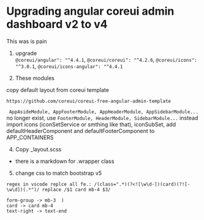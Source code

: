 # Upgrading angular coreui admin dashboard v2 to v4 
This was is pain

1. upgrade  
```@coreui/angular": "^4.4.1```,
 ```@coreui/coreui": "^4.2.6```,
```@coreui/icons": "^3.0.1```,
```@coreui/icons-angular": "^4.4.1```

2. These modules


copy default layout from coreui template  
```
https://github.com/coreui/coreui-free-angular-admin-template
```

``` AppAsideModule, AppFooterModule, AppHeaderModule, AppSidebarModule...``` no longer exist, use ``` FooterModule, HeaderModule, SidebarModule... ``` instead
 import icons (iconSetService or smthing like that), iconSubSet, add defaultHeaderComponent and defaultFooterComponent to APP_CONTAINERS


4. Copy _layout.scss
- there is a markdown for .wrapper class


5. change css to match bootstrap v5
```
regex in vscode replce all fe.: /(class=".*)(?<![\w\d-])(card)(?![-\w\d])(.*")/ replace /$1 card mb-4 $3/

form-group -> mb-3  )
card -> card mb-4
text-right -> text-end
```
